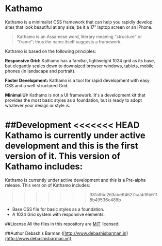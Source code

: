Kathamo
=======

Kathamo is a minimalist CSS framework that can help you rapidly develop sites that look beautiful at any size, be it a 17" laptop screen or an iPhone.
>Kathamo is an Assamese word, literary meaning "structure" or "frame"; thus the name itself suggests a framework. 

Kathamo is based on the following principles:

**Responsive Grid:** Kathamo has a familiar, lightweight 1024 grid as its base, but elegantly scales down to downsized browser windows, tablets, mobile phones (in landscape and portrait).

**Faster Development:** Kathamo is a tool for rapid development with easy CSS and a well-structured Grid.

**Minimal UI:** Kathamo is not a UI framework. It's a development kit that provides the most basic styles as a foundation, but is ready to adopt whatever your design or style is.

##Development
<<<<<<< HEAD
Kathamo is currently under active development and this is the first version of it. This version of Kathamo includes:
=======
Kathamo is currently under active development and this is a Pre-alpha release. This version of Kathamo includes:
>>>>>>> 381a95c263abe94627caab19b6118b49536e488b

<ul>
<li>Base CSS file for basic styles as a foundation.</li>
<li>A 1024 Grid system with responsive elements.</li>
</ul>

##License
All the files in this repository are [MIT](http://opensource.org/licenses/MIT) licensed.

##Author
Debashis Barman ([http://www.debashisbarman.in](http://www.debashisbarman.in))
